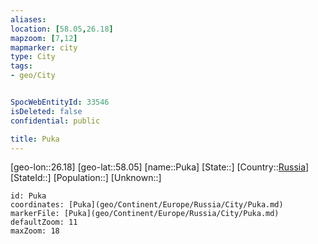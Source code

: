 ```yaml
---
aliases: 
location: [58.05,26.18]
mapzoom: [7,12] 
mapmarker: city 
type: City
tags:
- geo/City


SpocWebEntityId: 33546
isDeleted: false
confidential: public

title: Puka
---
```

[geo-lon::26.18]
[geo-lat::58.05]
[name::Puka]
[State::]
[Country::[Russia](geo/Continent/Europe/Russia.md)]
[StateId::]
[Population::]
[Unknown::]


```leaflet
id: Puka
coordinates: [Puka](geo/Continent/Europe/Russia/City/Puka.md)
markerFile: [Puka](geo/Continent/Europe/Russia/City/Puka.md)
defaultZoom: 11 
maxZoom: 18
```


